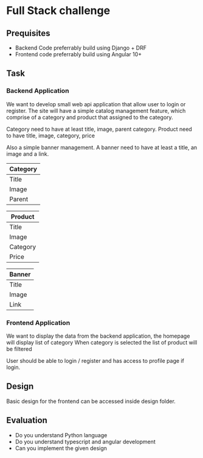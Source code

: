 # Full Stack challenge

## Prequisites

* Backend Code preferrably build using Django + DRF 
* Frontend code preferrably build using Angular 10+

## Task

### Backend Application

We want to develop small web api application that allow user to login or register.
The site will have a simple catalog management feature, which comprise of a category and product that assigned to the category.

Category need to have at least title, image, parent category.
Product need to have title, image, category, price

Also a simple banner management. A banner need to have at least a title, an image and a link.

| Category    |
| ------------ | 
| Title       | 
| Image       |
| Parent      |


| Product    |
| ----------- | 
| Title       | 
| Image       |
| Category      |
| Price |

| Banner |
| ---- |
| Title |
| Image | 
| Link |

### Frontend Application

We want to display the data from the backend application, 
the homepage will display list of category 
When category is selected the list of product will be filtered 

User should be able to login / register and has access to profile page if login.

## Design

Basic design for the frontend can be accessed inside design folder.

## Evaluation

* Do you understand Python language 
* Do you understand typescript and angular development
* Can you implement the given design

